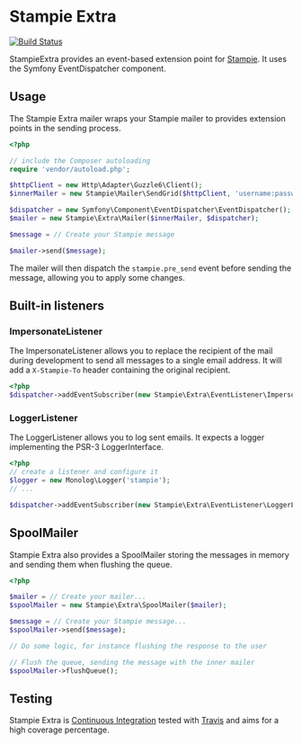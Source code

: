 # Stampie Extra

[![Build Status](https://travis-ci.org/Stampie/extra.svg)](https://travis-ci.org/Stampie/extra)

StampieExtra provides an event-based extension point for [Stampie](https://github.com/Stampie/Stampie).
It uses the Symfony EventDispatcher component.

## Usage

The Stampie Extra mailer wraps your Stampie mailer to provides extension points
in the sending process.

```php
<?php

// include the Composer autoloading
require 'vendor/autoload.php';

$httpClient = new Http\Adapter\Guzzle6\Client();
$innerMailer = new Stampie\Mailer\SendGrid($httpClient, 'username:password');

$dispatcher = new Symfony\Component\EventDispatcher\EventDispatcher();
$mailer = new Stampie\Extra\Mailer($innerMailer, $dispatcher);

$message = // Create your Stampie message

$mailer->send($message);
```

The mailer will then dispatch the `stampie.pre_send` event before sending
the message, allowing you to apply some changes.

## Built-in listeners

### ImpersonateListener

The ImpersonateListener allows you to replace the recipient of the mail during
development to send all messages to a single email address. It will add a
`X-Stampie-To` header containing the original recipient.

```php
<?php
$dispatcher->addEventSubscriber(new Stampie\Extra\EventListener\ImpersonateListener('stampie@example.com'));
```

### LoggerListener

The LoggerListener allows you to log sent emails. It expects a logger implementing
the PSR-3 LoggerInterface.

```php
<?php
// create a listener and configure it
$logger = new Monolog\Logger('stampie');
// ...

$dispatcher->addEventSubscriber(new Stampie\Extra\EventListener\LoggerListener($logger));
```

## SpoolMailer

Stampie Extra also provides a SpoolMailer storing the messages in memory and
sending them when flushing the queue.

```php
<?php

$mailer = // Create your mailer...
$spoolMailer = new Stampie\Extra\SpoolMailer($mailer);

$message = // Create your Stampie message...
$spoolMailer->send($message);

// Do some logic, for instance flushing the response to the user

// Flush the queue, sending the message with the inner mailer
$spoolMailer->flushQueue();
```

## Testing

Stampie Extra is [Continuous Integration](http://en.wikipedia.org/wiki/Continuous_integration)
tested with [Travis](https://travis-ci.org) and aims for a high coverage percentage.
